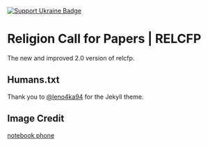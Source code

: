 [![Support Ukraine Badge](https://bit.ly/support-ukraine-now)](https://github.com/support-ukraine/support-ukraine)

# Religion Call for Papers | RELCFP
The new and improved 2.0 version of relcfp.

## Humans.txt
Thank you to [@leno4ka94](https://github.com/leno4ka94) for the Jekyll theme.


## Image Credit
[notebook phone](https://pixabay.com/images/id-2846221/)
